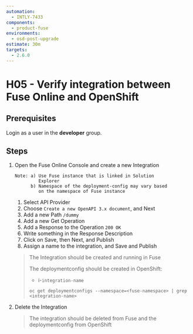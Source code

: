 ```yaml
---
automation:
  - INTLY-7433
components:
  - product-fuse
environments:
  - osd-post-upgrade
estimate: 30m
targets:
  - 2.6.0
---
```


# H05 - Verify integration between Fuse Online and OpenShift

## Prerequisites

Login as a user in the **developer** group.

## Steps

1. Open the Fuse Online Console and create a new Integration

   ```
   Note: a) Use Fuse instance that is linked in Solution
            Explorer
         b) Namespace of the deployment-config may vary based
            on the namespace of Fuse instance
   ```

   1. Select API Provider
   2. Choose `Create a new OpenAPI 3.x document`, and Next
   3. Add a new Path `/dummy`
   4. Add a new Get Operation
   5. Add a Response to the Operation `200 OK`
   6. Write something in the Response Description
   7. Click on Save, then Next, and Publish
   8. Assign a name to the integration, and Save and Publish

   > The Integration should be created and running in Fuse
   >
   > The deploymentconfig should be created in OpenShift:
   >
   > - i-`integration-name`
   >
   > ```
   > oc get deploymentconfigs --namespace=<fuse-namespace> | grep <integration-name>
   > ```

2. Delete the Integration
   > The integration should be deleted from Fuse and the deploymentconfig from OpenShift
